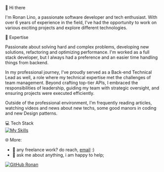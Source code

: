 👋 Hi there

I'm Ronan Lino, a passionate software developer and tech enthusiast.
With over 6 years of experience in the field, I've had the opportunity to work on various exciting projects and explore different technologies.


🚀 Expertise

Passionate about solving hard and complex problems, developing new solutions, refactoring and optimizing performance. I'm worked as a full stack developer, but I always had a preference and an easier time handling things from backend.

In my professional journey, I've proudly served as a Back-end Technical Lead as well, a role where my technical expertise met the challenges of team management. Beyond crafting top-tier APIs, I embraced the responsibilities of leadership, guiding my team with strategic oversight, and ensuring projects were executed efficiently.

Outside of the professional environment, I'm frequently reading articles, watching videos and news about new techs, some good manors in coding and new Design patterns.

💻 Tech Stack
<br>
[![My Skills](https://skillicons.dev/icons?i=js,html,css,typescript,react,angular,vuejs,nodejs,expressjs,nextjs,laravel,php,docker,aws,azure,d3,dotnet,elasticsearch,firebase,git,gitlab,jquery,jest,kafka,redis,mongodb,postgresql,rabbitmq,tensorflow,mysql)](https://skillicons.dev)

🌐 More:
- 💼 any freelance work? do reach, [email](mailto:ronan.lino99@gmail.com) :)
- 💬 ask me about anything, i am happy to help;

[![GitHub Ronan](https://img.shields.io/github/followers/ronan99?label=follow&style=social)](https://github.com/ronan99)
